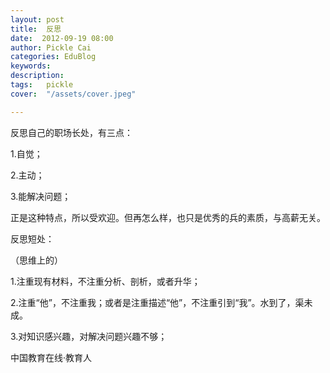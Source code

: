 ```yaml
---
layout: post  
title:  反思  
date:  2012-09-19 08:00  
author: Pickle Cai  
categories: EduBlog  
keywords: 
description:   
tags:	pickle   
cover:  "/assets/cover.jpeg"  

---  
```

    
反思自己的职场长处，有三点：

1.自觉；

2.主动；

3.能解决问题；

 

正是这种特点，所以受欢迎。但再怎么样，也只是优秀的兵的素质，与高薪无关。





反思短处：

（思维上的）

1.注重现有材料，不注重分析、剖析，或者升华；

2.注重“他”，不注重我；或者是注重描述“他”，不注重引到“我”。水到了，渠未成。

3.对知识感兴趣，对解决问题兴趣不够；

		

		    
 中国教育在线·教育人

